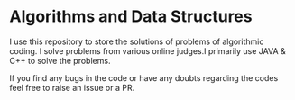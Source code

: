 # Algorithms and Data Structures
I use this repository to store the solutions of problems of algorithmic coding. I solve problems from various online judges.I primarily use JAVA & C++ to solve the problems.

If you find any bugs in the code or have any doubts regarding the codes feel free to raise an issue or a PR.
